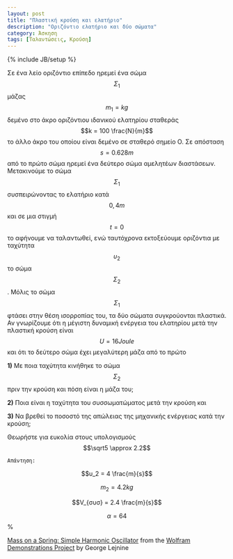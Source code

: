 ```yaml
---
layout: post
title: "Πλαστική κρούση και ελατήριο"
description: "Οριζόντιο ελατήριο και δύο σώματα"
category: Άσκηση
tags: [Ταλαντώσεις, Κρούση]
---
```

{% include JB/setup %}

Σε ένα λείο οριζόντιο επίπεδο ηρεμεί ένα σώμα $$Σ_1 $$ 
μάζας $$m_1 = kg$$ δεμένο στο άκρο οριζόντιου ιδανικού ελατηρίου σταθεράς 
$$k = 100 \frac{N}{m}$$ το άλλο άκρο του οποίου είναι δεμένο σε σταθερό σημείο Ο. Σε απόσταση $$s = 0.628m$$ από το πρώτο σώμα ηρεμεί ένα δεύτερο σώμα αμελητέων διαστάσεων. Μετακινούμε το σώμα $$Σ_1$$ συσπειρώνοντας το ελατήριο 
κατά $$0,4m$$ και σε μια στιγμή $$t = 0$$ το αφήνουμε να ταλαντωθεί, ενώ ταυτόχρονα εκτοξεύουμε οριζόντια με ταχύτητα $$υ_2$$ το σώμα $$Σ_2$$. 
Μόλις το σώμα $$Σ_1$$ φτάσει στην θέση ισορροπίας του, τα δύο σώματα συγκρούονται πλαστικά. Αν γνωρίζουμε ότι η μέγιστη δυναμική ενέργεια του ελατηρίου μετά την πλαστική κρούση είναι $$U = 16Joule$$ και ότι το δεύτερο σώμα έχει μεγαλύτερη μάζα από το πρώτο

**1)** Με ποια ταχύτητα κινήθηκε το σώμα $$Σ_2$$ πριν την κρούση και πόση είναι η μάζα του;

**2)** Ποια είναι η ταχύτητα του συσσωματώματος μετά την κρούση και 

**3)** Να βρεθεί το ποσοστό της απώλειας της μηχανικής ενέργειας κατά την κρούση;

Θεωρήστε για ευκολία στους υπολογισμούς $$\sqrt5 \approx 2.2$$

`Απάντηση:`

$$υ_2 = 4 \frac{m}{s}$$

$$m_2 = 4.2 kg$$

$$V_{συσ} = 2.4 \frac{m}{s}$$

$$α = 64$$ %


<script type='text/javascript' src='http://demonstrations.wolfram.com/javascript/embed.js' ></script><script type='text/javascript'>var demoObj = new DEMOEMBED(); demoObj.run('MassOnASpringSimpleHarmonicOscillator', '', '557', '642');</script><div id='DEMO_MassOnASpringSimpleHarmonicOscillator'><a class='demonstrationHyperlink' href='http://demonstrations.wolfram.com/MassOnASpringSimpleHarmonicOscillator/' target='_blank'>Mass on a Spring: Simple Harmonic Oscillator</a> from the <a class='demonstrationHyperlink' href='http://demonstrations.wolfram.com/' target='_blank'>Wolfram Demonstrations Project</a> by George Lejnine</div><br />

